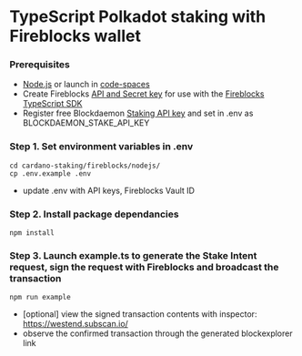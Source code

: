 
# TypeScript Polkadot staking with Fireblocks wallet


### Prerequisites
  - [Node.js](https://nodejs.org/en/download/package-manager) or launch in [code-spaces](https://codespaces.new/Blockdaemon/demo-buildervault-stakingAPI?quickstart=1)
  - Create Fireblocks [API and Secret key](https://developers.fireblocks.com/docs/manage-api-keys) for use with the [Fireblocks TypeScript SDK](https://github.com/fireblocks/ts-sdk)
  - Register free Blockdaemon [Staking API key](https://docs.blockdaemon.com/reference/get-started-staking-api#step-1-sign-up-for-an-api-key) and set in .env as BLOCKDAEMON_STAKE_API_KEY


### Step 1. Set environment variables in .env
```shell
cd cardano-staking/fireblocks/nodejs/
cp .env.example .env
```
- update .env with API keys, Fireblocks Vault ID

### Step 2. Install package dependancies
```shell
npm install
```

### Step 3. Launch example.ts to generate the Stake Intent request, sign the request with Fireblocks and broadcast the transaction
```shell
npm run example
```
- [optional] view the signed transaction contents with inspector: https://westend.subscan.io/
- observe the confirmed transaction through the generated blockexplorer link
